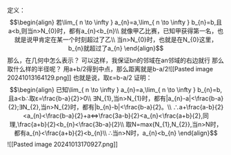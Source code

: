 定义：$$\begin{align}
				若\lim_{ n \to \infty } a_{n}=a,\lim_{ n \to \infty } b_{n}=b,且a<b,则当n>N_{0}时，都有a_{n}<b_{n}\\
				就像甲乙比赛，已知甲获得第一名，也就是说甲肯定在某一个时刻超过了乙\\
				当n>N_{0}时，也就是在N_{0}这里，b_{n}就超过了a_{n}
				\end{align}$$
				那么，在几何中怎么表示？
				可以这样，我保证bn的邻域在an邻域的右边就行
				那么取什么样的半径呢？
				用a+b/2得到中点，那么距离就是b-a/2![[Pasted image 20241013164129.png]]
				也就是说，取ε=b-a/2
				证明：
				$$\begin{align}
				已知\lim_{ n \to \infty } a_{n}=a,\lim_{ n \to \infty } b_{n}=b,且a<b∴取ε=\frac{b-a}{2}>0\\
				∃N_{1},当n>N_{1}时，都有|a_{n}-a|<\frac{b-a}{2};∃N_{2},当n>N_{2}时，都有|b_{n}-b|<\frac{b-a}{2}。\\
				∴a+\frac{a-b}{2}<a_{n}<\frac{b-a}{2}+a⇔\frac{3a-b}{2}<a_{n}<\frac{a+b}{2},同理,\frac{a+b}{2}<b_{n}<\frac{3b-a}{2}\\
				取N=max{N_{1},N_{2}},当n>N时，都有a_{n}<\frac{a+b}{2}<b_{n}\\
				∴当n>N时，a_{n}<b_{n}
				\end{align}$$
				![[Pasted image 20241013170927.png]]
				
